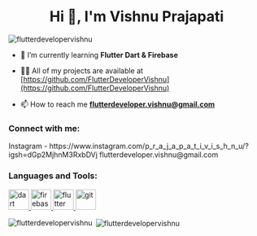 <h1 align="center">Hi 👋, I'm Vishnu Prajapati</h1>

<p align="left"> <img src="https://komarev.com/ghpvc/?username=flutterdevelopervishnu&label=Profile%20views&color=0e75b6&style=flat" alt="flutterdevelopervishnu" /> </p>

- 🌱 I’m currently learning **Flutter Dart & Firebase**

- 👨‍💻 All of my projects are available at [https://github.com/FlutterDeveloperVishnu](https://github.com/FlutterDeveloperVishnu)

- 📫 How to reach me **flutterdeveloper.vishnu@gmail.com**

<h3 align="left">Connect with me:</h3>
<p align="left"> Instagram - https://www.instagram.com/p_r_a_j_a_p_a_t_i_v_i_s_h_n_u/?igsh=dGp2MjhnM3RxbDVj
  flutterdeveloper.vishnu@gmail.com
</p>

<h3 align="left">Languages and Tools:</h3>
<p align="left"> <a href="https://dart.dev" target="_blank" rel="noreferrer"> <img src="https://www.vectorlogo.zone/logos/dartlang/dartlang-icon.svg" alt="dart" width="40" height="40"/> </a> <a href="https://firebase.google.com/" target="_blank" rel="noreferrer"> <img src="https://www.vectorlogo.zone/logos/firebase/firebase-icon.svg" alt="firebase" width="40" height="40"/> </a> <a href="https://flutter.dev" target="_blank" rel="noreferrer"> <img src="https://www.vectorlogo.zone/logos/flutterio/flutterio-icon.svg" alt="flutter" width="40" height="40"/> </a> <a href="https://git-scm.com/" target="_blank" rel="noreferrer"> <img src="https://www.vectorlogo.zone/logos/git-scm/git-scm-icon.svg" alt="git" width="40" height="40"/> </a> </p>

<p><img align="left" src="https://github-readme-stats.vercel.app/api/top-langs?username=flutterdevelopervishnu&show_icons=true&locale=en&layout=compact" alt="flutterdevelopervishnu" /></p>

<p>&nbsp;<img align="center" src="https://github-readme-stats.vercel.app/api?username=flutterdevelopervishnu&show_icons=true&locale=en" alt="flutterdevelopervishnu" /></p>

